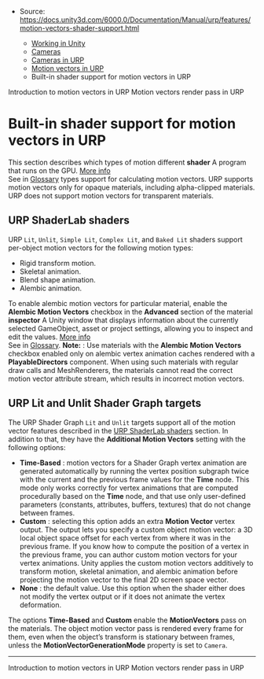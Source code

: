 * Source: https://docs.unity3d.com/6000.0/Documentation/Manual/urp/features/motion-vectors-shader-support.html

  * [Working in Unity](https://docs.unity3d.com/6000.0/Documentation/Manual/working-in-unity.html)
  * [Cameras](https://docs.unity3d.com/6000.0/Documentation/Manual/Cameras.html)
  * [Cameras in URP](https://docs.unity3d.com/6000.0/Documentation/Manual/urp/urp-cameras-landing.html)
  * [Motion vectors in URP](https://docs.unity3d.com/6000.0/Documentation/Manual/urp/features/motion-vectors-landing.html)
  * Built-in shader support for motion vectors in URP


[](https://docs.unity3d.com/6000.0/Documentation/Manual/urp/features/motion-vectors.html)
Introduction to motion vectors in URP
[](https://docs.unity3d.com/6000.0/Documentation/Manual/urp/features/motion-vectors-render-pass.html)
Motion vectors render pass in URP
# Built-in shader support for motion vectors in URP
This section describes which types of motion different **shader** A program that runs on the GPU. [More info](https://docs.unity3d.com/6000.0/Documentation/Manual/Shaders.html)  
See in [Glossary](https://docs.unity3d.com/6000.0/Documentation/Manual/Glossary.html#Shader) types support for calculating motion vectors.
URP supports motion vectors only for opaque materials, including alpha-clipped materials. URP does not support motion vectors for transparent materials.
##  URP ShaderLab shaders
URP `Lit`, `Unlit`, `Simple Lit`, `Complex Lit`, and `Baked Lit` shaders support per-object motion vectors for the following motion types:
  * Rigid transform motion.
  * Skeletal animation.
  * Blend shape animation.
  * Alembic animation.


To enable alembic motion vectors for particular material, enable the **Alembic Motion Vectors** checkbox in the **Advanced** section of the material **inspector** A Unity window that displays information about the currently selected GameObject, asset or project settings, allowing you to inspect and edit the values. [More info](https://docs.unity3d.com/6000.0/Documentation/Manual/UsingTheInspector.html)  
See in [Glossary](https://docs.unity3d.com/6000.0/Documentation/Manual/Glossary.html#Inspector).
**Note:** : Use materials with the **Alembic Motion Vectors** checkbox enabled only on alembic vertex animation caches rendered with a **PlayableDirectors** component. When using such materials with regular draw calls and MeshRenderers, the materials cannot read the correct motion vector attribute stream, which results in incorrect motion vectors.
## URP Lit and Unlit Shader Graph targets
The URP Shader Graph `Lit` and `Unlit` targets support all of the motion vector features described in the [URP ShaderLab shaders](https://docs.unity3d.com/6000.0/Documentation/Manual/urp/features/motion-vectors-shader-support.html#urp-shaderlab-shaders) section. In addition to that, they have the **Additional Motion Vectors** setting with the following options:
  * **Time-Based** : motion vectors for a Shader Graph vertex animation are generated automatically by running the vertex position subgraph twice with the current and the previous frame values for the **Time** node. This mode only works correctly for vertex animations that are computed procedurally based on the **Time** node, and that use only user-defined parameters (constants, attributes, buffers, textures) that do not change between frames.
  * **Custom** : selecting this option adds an extra **Motion Vector** vertex output. The output lets you specify a custom object motion vector: a 3D local object space offset for each vertex from where it was in the previous frame. If you know how to compute the position of a vertex in the previous frame, you can author custom motion vectors for your vertex animations. Unity applies the custom motion vectors additively to transform motion, skeletal animation, and alembic animation before projecting the motion vector to the final 2D screen space vector.
  * **None** : the default value. Use this option when the shader either does not modify the vertex output or if it does not animate the vertex deformation.


The options **Time-Based** and **Custom** enable the **MotionVectors** pass on the materials. The object motion vector pass is rendered every frame for them, even when the object’s transform is stationary between frames, unless the **MotionVectorGenerationMode** property is set to `Camera`.
* * *
[](https://docs.unity3d.com/6000.0/Documentation/Manual/urp/features/motion-vectors.html)
Introduction to motion vectors in URP
[](https://docs.unity3d.com/6000.0/Documentation/Manual/urp/features/motion-vectors-render-pass.html)
Motion vectors render pass in URP
